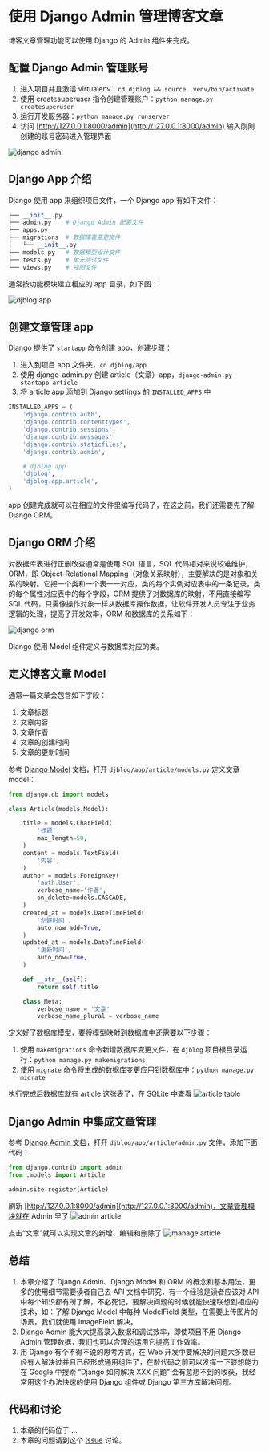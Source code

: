 # 使用 Django Admin 管理博客文章

博客文章管理功能可以使用 Django 的 Admin 组件来完成。

## 配置 Django Admin 管理账号
1. 进入项目并且激活 virtualenv：`cd djblog && source .venv/bin/activate`
2. 使用 createsuperuser 指令创建管理账户：`python manage.py createsuperuser`
3. 运行开发服务器：`python manage.py runserver`
3. 访问 [http://127.0.0.1:8000/admin](http://127.0.0.1:8000/admin) 输入刚刚创建的账号密码进入管理界面

![django admin](http://cdn.defcoding.com/127718BE-B6A6-4A52-AE93-812EDF672F61.png)

## Django App 介绍
Django 使用 app 来组织项目文件，一个 Django app 有如下文件：
``` python
├── __init__.py
├── admin.py    # Django Admin 配置文件
├── apps.py
├── migrations  # 数据库表变更文件
│   └── __init__.py
├── models.py   # 数据模型设计文件
├── tests.py    # 单元测试文件
└── views.py    # 视图文件
```

通常按功能模块建立相应的 app 目录，如下图：

![djblog app](http://cdn.defcoding.com/D62ADCF7-2563-4923-9158-BB5BA0329536.png)

## 创建文章管理 app
Django 提供了 `startapp` 命令创建 app，创建步骤：

1. 进入到项目 app 文件夹，`cd djblog/app`
2. 使用 django-admin.py 创建 article（文章）app，`django-admin.py startapp article`
3. 将 article app 添加到 Django settings 的 `INSTALLED_APPS` 中

``` python
INSTALLED_APPS = (
    'django.contrib.auth',
    'django.contrib.contenttypes',
    'django.contrib.sessions',
    'django.contrib.messages',
    'django.contrib.staticfiles',
    'django.contrib.admin',

    # djblog app
    'djblog',
    'djblog.app.article',
)
```

app 创建完成就可以在相应的文件里编写代码了，在这之前，我们还需要先了解 Django ORM。

## Django ORM 介绍
对数据库表进行正删改查通常是使用 SQL 语言，SQL 代码相对来说较难维护，ORM，即 Object-Relational Mapping（对象关系映射），主要解决的是对象和关系的映射。它把一个类和一个表一一对应，类的每个实例对应表中的一条记录，类的每个属性对应表中的每个字段，ORM 提供了对数据库的映射，不用直接编写 SQL 代码，只需像操作对象一样从数据库操作数据，让软件开发人员专注于业务逻辑的处理，提高了开发效率，ORM 和数据库的关系如下：

![django orm](http://cdn.defcoding.com/33ACB617-84B4-4BE7-887B-794DD8CB620F.png)

Django 使用 Model 组件定义与数据库对应的类。

## 定义博客文章 Model
通常一篇文章会包含如下字段：

1. 文章标题
2. 文章内容
3. 文章作者
4. 文章的创建时间
5. 文章的更新时间

参考 [Django Model](https://docs.djangoproject.com/zh-hans/2.2/topics/db/models/) 文档，打开 `djblog/app/article/models.py` 定义文章 model：
```python
from django.db import models

class Article(models.Model):

    title = models.CharField(
        '标题',
        max_length=50,
    )
    content = models.TextField(
        '内容',
    )
    author = models.ForeignKey(
        'auth.User',
        verbose_name='作者',
        on_delete=models.CASCADE,
    )
    created_at = models.DateTimeField(
        '创建时间',
        auto_now_add=True,
    )
    updated_at = models.DateTimeField(
        '更新时间',
        auto_now=True,
    )

    def __str__(self):
        return self.title

    class Meta:
        verbose_name = '文章'
        verbose_name_plural = verbose_name
```

定义好了数据库模型，要将模型映射到数据库中还需要以下步骤：

1. 使用 `makemigrations` 命令新增数据库变更文件，在 `djblog` 项目根目录运行：`python manage.py makemigrations`
2. 使用 `migrate` 命令将生成的数据库变更应用到数据库中：`python manage.py migrate`

执行完成后数据库就有 article 这张表了，在 SQLite 中查看
![article table](http://cdn.defcoding.com/2A008739-3203-41CA-A308-81FAB2EABADE.png)

## Django Admin 中集成文章管理
参考 [Django Admin 文档](https://docs.djangoproject.com/zh-hans/2.2/ref/contrib/admin/#modeladmin-objects)，打开 `djblog/app/article/admin.py` 文件，添加下面代码：
``` python
from django.contrib import admin
from .models import Article

admin.site.register(Article)
```

刷新 [http://127.0.0.1:8000/admin](http://127.0.0.1:8000/admin)，文章管理模块就在 Admin 里了
![admin article](http://cdn.defcoding.com/FB0C8F2C-1D8F-4396-B7A6-88117A09D504.png)

点击“文章”就可以实现文章的新增、编辑和删除了
![manage article](http://cdn.defcoding.com/68F34AAF-1BD7-49A7-9CAD-4CB12C3FA693.png)

## 总结
1. 本章介绍了 Django Admin、Django Model 和 ORM 的概念和基本用法，更多的使用细节需要读者自己去 API 文档中研究，有一个经验是读者应该对 API 中每个知识都有所了解，不必死记，要解决问题的时候就能快速联想到相应的技术，如：了解 Django Model 中每种 ModelField 类型，在需要上传图片的场景，我们就使用 ImageField 解决。
2. Django Admin 能大大提高录入数据和调试效率，即使项目不用 Django Admin 管理数据，我们也可以合理的运用它提高工作效率。
3. 用 Django 有个不得不说的思考方式，在 Web 开发中要解决的问题大多数已经有人解决过并且已经形成通用组件了，在敲代码之前可以发挥一下联想能力在 Google 中搜索 “Django 如何解决 XXX 问题” 会有意想不到的收获，我经常用这个办法快速的使用 Django 组件或 Django 第三方库解决问题。

## 代码和讨论
1. 本章的代码位于 ...
2. 本章的问题请到这个 [Issue](#) 讨论。
